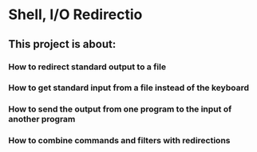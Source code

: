 # Shell, I/O Redirectio

## This project is about:

### How to redirect standard output to a file
### How to get standard input from a file instead of the keyboard
### How to send the output from one program to the input of another program
### How to combine commands and filters with redirections

